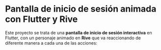 # Pantalla de inicio de sesión animada con Flutter y Rive


Este proyecto se trata de una **pantalla de inicio de sesión interactiva** en Flutter, con un personaje animado en **Rive** que va reaccionando de diferente manera a cada una de las acciones:


